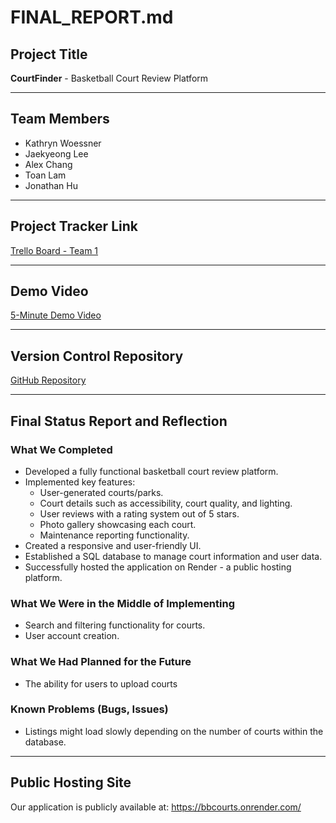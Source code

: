 # FINAL_REPORT.md

## Project Title
**CourtFinder** - Basketball Court Review Platform

---

## Team Members
- Kathryn Woessner  
- Jaekyeong Lee  
- Alex Chang  
- Toan Lam  
- Jonathan Hu  

---

## Project Tracker Link
[Trello Board - Team 1](https://trello.com/b/ObquUmXI/team-1-board)

---

## Demo Video
[5-Minute Demo Video](https://drive.google.com/file/d/1ZSZBrg09PLhW3pr4gzusmKv4-maxAzds/view?resourcekey)

---

## Version Control Repository
[GitHub Repository](https://github.com/KatieWoe/bbcourts) 

---

## Final Status Report and Reflection

### What We Completed
- Developed a fully functional basketball court review platform.
- Implemented key features:
  - User-generated courts/parks.
  - Court details such as accessibility, court quality, and lighting.
  - User reviews with a rating system out of 5 stars.
  - Photo gallery showcasing each court.
  - Maintenance reporting functionality.
- Created a responsive and user-friendly UI.
- Established a SQL database to manage court information and user data.
- Successfully hosted the application on Render - a public hosting platform.

### What We Were in the Middle of Implementing
- Search and filtering functionality for courts.
- User account creation.

### What We Had Planned for the Future
- The ability for users to upload courts

### Known Problems (Bugs, Issues)
- Listings might load slowly depending on the number of courts within the database.

---

## Public Hosting Site
Our application is publicly available at: https://bbcourts.onrender.com/  


